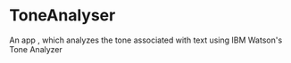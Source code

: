 # ToneAnalyser
An app , which analyzes the tone associated with text using IBM Watson's Tone Analyzer

